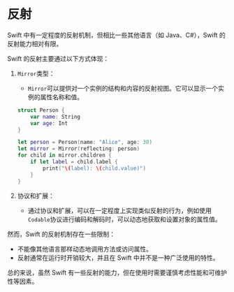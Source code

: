 # 反射

Swift 中有一定程度的反射机制，但相比一些其他语言（如 Java、C#），Swift 的反射能力相对有限。

Swift 的反射主要通过以下方式体现：

1.  `Mirror`类型：

    * `Mirror`可以提供对一个实例的结构和内容的反射视图。它可以显示一个实例的属性名称和值。

    ```swift
    struct Person {
        var name: String
        var age: Int
    }

    let person = Person(name: "Alice", age: 30)
    let mirror = Mirror(reflecting: person)
    for child in mirror.children {
        if let label = child.label {
            print("\(label): \(child.value)")
        }
    }
    ```
2. 协议和扩展：
   * 通过协议和扩展，可以在一定程度上实现类似反射的行为，例如使用`Codable`协议进行编码和解码时，可以动态地获取和设置对象的属性值。

然而，Swift 的反射机制存在一些限制：

* 不能像其他语言那样动态地调用方法或访问属性。
* 反射通常在运行时开销较大，并且在 Swift 中并不是一种广泛使用的特性。

总的来说，虽然 Swift 有一些反射的能力，但在使用时需要谨慎考虑性能和可维护性等因素。
